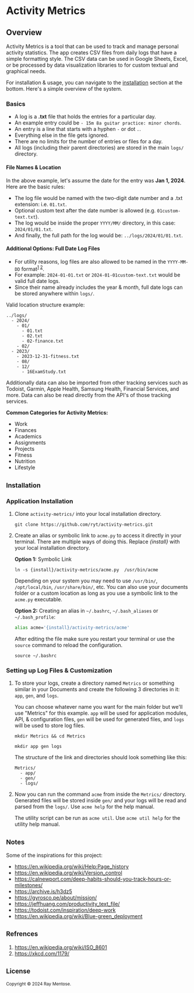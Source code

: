 # Activity Metrics

Overview
--------
Activity Metrics is a tool that can be used to track and manage personal activity statistics. The app creates CSV files from daily logs that have a simple formatting style. The CSV data can be used in Google Sheets, Excel, or be processed by data visualization libraries to for custom textual and graphical needs.

For installation & usage, you can navigate to the [installation](#Installation) section at the bottom. Here's a simple overview of the system.

### Basics

- A log is a  **.txt** file that holds the entries for a particular day.
- An example entry could be `- 15m 8a guitar practice: minor chords`.
- An entry is a line that starts with a hyphen `-` or dot `.`.
- Everything else in the file gets ignored.
- There are no limits for the number of entries or files for a day.
- All logs (including their parent directories) are stored in the main `logs/` directory.

#### File Names & Location
In the above example, let's assume the date for the entry was **Jan 1, 2024**. Here are the basic rules:

- The log file would be named with the two-digit date number and a .txt extension: i.e. `01.txt`.
- Optional custom text after the date number is allowed (e.g. `01custom-text.txt`).
- The log would be inside the proper `YYYY/MM/` directory, in this case: `2024/01/01.txt`.
- And finally, the full path for the log would be: `../logs/2024/01/01.txt`.

#### Additional Options: Full Date Log Files
- For utility reasons, log files are also allowed to be named in the `YYYY-MM-DD` format<sup>[1](#n1) [2](#n2)</sup>.
- For example: `2024-01-01.txt` or `2024-01-01custom-text.txt` would be valid full date logs.
- Since their name already includes the year & month, full date logs can be stored anywhere within `logs/`.

Valid location structure example:

```
../logs/
  - 2024/
    - 01/
      - 01.txt
      - 02.txt
      - 02-finance.txt
    - 02/
  - 2023/
    - 2023-12-31-fitness.txt
    - 08/
    - 12/
      - 16ExamStudy.txt 
```

Additionally data can also be imported from other tracking services such as Todoist, Garmin, Apple Health, Samsung Health, Financial Services, and more. Data can also be read directly from the API's of those tracking services.

**Common Categories for Activity Metrics:**

* Work
* Finances
* Academics
* Assignments
* Projects
* Fitness
* Nutrition
* Lifestyle

<h2 id="Installation"><small>Installation</small></h2>

### Application Installation

1. Clone `activity-metrics/` into your local installation directory.

    ```console
    git clone https://github.com/ryt/activity-metrics.git
    ```
3. Create an alias or symbolic link to `acme.py` to access it directly in your terminal. There are multiple ways of doing this. Replace *{install}* with your local installation directory.

    **Option 1:** Symbolic Link
    
    ```console
    ln -s {install}/activity-metrics/acme.py  /usr/bin/acme
    ```
    Depending on your system you may need to use `/usr/bin/`, `/opt/local/bin`, `/usr/share/bin/`, etc. You can also use your documents folder or a custom location as long as you use a symbolic link to the `acme.py` executable.
    
    **Option 2:** Creating an alias in `~/.bashrc`, `~/.bash_aliases` or `~/.bash_profile`:
    
    ```bash
    alias acme='{install}/activity-metrics/acme'
    ```
    After editing the file make sure you restart your terminal or use the `source` command to reload the configuration.
    
    ```console
    source ~/.bashrc
    ```

### Setting up Log Files & Customization

1. To store your logs, create a directory named `Metrics` or something similar in your Documents and create the following 3 directories in it: `app`, `gen`, and `logs`.

    You can choose whatever name you want for the main folder but we'll use "Metrics" for this example. `app` will be used for application modules, API, & configuration files, `gen` will be used for generated files, and `logs` will be used to store log files.

    ```console
    mkdir Metrics && cd Metrics
    ```

    ```console
    mkdir app gen logs
    ```
    
    The structure of the link and directories should look something like this:
    
    ```
    Metrics/
      - app/
      - gen/
      - logs/
    ```
2. Now you can run the command `acme` from inside the `Metrics/` directory. Generated files will be stored inside `gen/` and your logs will be read and parsed from the `logs/`. Use `acme help` for the help manual.

    The utility script can be run as `acme util`. Use `acme util help` for the utility help manual.


<h2><small>Notes</small></h2>

Some of the inspirations for this project:

* <https://en.wikipedia.org/wiki/Help:Page_history>
* <https://en.wikipedia.org/wiki/Version_control>
* <https://calnewport.com/deep-habits-should-you-track-hours-or-milestones/>
* <https://archive.is/h3dz5>
* <https://gyrosco.pe/about/mission/>
* <https://jeffhuang.com/productivity_text_file/>
* <https://todoist.com/inspiration/deep-work>
* <https://en.wikipedia.org/wiki/Blue-green_deployment>

<h2><small>Refrences</small></h2>

1. <i id="n1"></i> <https://en.wikipedia.org/wiki/ISO_8601>
2. <i id="n2"></i> <https://xkcd.com/1179/>


<h2><small>License</small></h2>
<sub>Copyright &copy; 2024 Ray Mentose.</sub>
